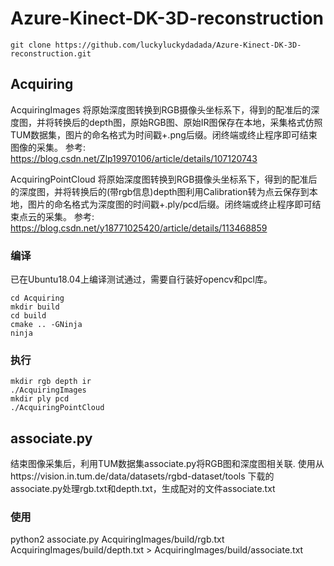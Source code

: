 # Azure-Kinect-DK-3D-reconstruction
```
git clone https://github.com/luckyluckydadada/Azure-Kinect-DK-3D-reconstruction.git
```
## Acquiring
AcquiringImages 将原始深度图转换到RGB摄像头坐标系下，得到的配准后的深度图，并将转换后的depth图，原始RGB图、原始IR图保存在本地，采集格式仿照TUM数据集，图片的命名格式为时间戳+.png后缀。闭终端或终止程序即可结束图像的采集。
参考: https://blog.csdn.net/Zlp19970106/article/details/107120743

AcquiringPointCloud 将原始深度图转换到RGB摄像头坐标系下，得到的配准后的深度图，并将转换后的(带rgb信息)depth图利用Calibration转为点云保存到本地，图片的命名格式为深度图的时间戳+.ply/pcd后缀。闭终端或终止程序即可结束点云的采集。
参考: https://blog.csdn.net/y18771025420/article/details/113468859

### 编译
已在Ubuntu18.04上编译测试通过，需要自行装好opencv和pcl库。
```
cd Acquiring
mkdir build
cd build
cmake .. -GNinja
ninja
```
### 执行
```
mkdir rgb depth ir 
./AcquiringImages
mkdir ply pcd 
./AcquiringPointCloud
```
## associate.py
结束图像采集后，利用TUM数据集associate.py将RGB图和深度图相关联.
使用从https://vision.in.tum.de/data/datasets/rgbd-dataset/tools 下载的associate.py处理rgb.txt和depth.txt，生成配对的文件associate.txt
### 使用
python2 associate.py AcquiringImages/build/rgb.txt AcquiringImages/build/depth.txt > AcquiringImages/build/associate.txt

